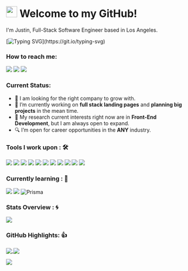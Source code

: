 <h1><img src="https://emojis.slackmojis.com/emojis/images/1531849430/4246/blob-sunglasses.gif?1531849430" width="30"/> Welcome to my GitHub!</h1>

I'm Justin, Full-Stack Software Engineer based in Los Angeles.

[![Typing SVG](https://readme-typing-svg.herokuapp.com?font=roboto&color=%23d2b370&size=25&lines=Never+stop+learning.)](https://git.io/typing-svg)

### How to reach me: 
<a href="mailto: contactjustincodes@gmail.com">
<img src="https://img.shields.io/badge/Gmail-D14836?style=for-the-badge&logo=gmail&logoColor=white" ></a>  
<a href="https://www.instagram.com/justinshabits/">   
<img src="https://img.shields.io/badge/@justinshabits-%23E4405F.svg?&style=for-the-badge&logo=instagram&logoColor=white"></a>  
<a href="https://www.linkedin.com/in/justincodes/">
<img src="https://img.shields.io/badge/linkedin-%230077B5.svg?style=for-the-badge&logo=linkedin&logoColor=white" ></a> 

### Current Status:

- 💼 I am looking for the right company to grow with.
- 🔭 I’m currently working on <strong>full stack landing pages</strong> and <strong>planning big projects</strong> in the mean time.
- 🤔 My research current interests right now are in <strong>Front-End Development</strong>, but I am always open to expand.
- 🔍 I’m open for career opportunities in the <strong>ANY</strong> industry.

### Tools I work upon : 🛠

<img src="https://img.shields.io/badge/javascript%20-%23323330.svg?&style=for-the-badge&logo=javascript&logoColor=%23F7DF1E">   <img src="https://img.shields.io/badge/python%20-%2314354C.svg?&style=for-the-badge&logo=python&logoColor=white">   <img src="https://img.shields.io/badge/react-%2320232a.svg?style=for-the-badge&logo=react&logoColor=%2361DAFB">   <img src="https://img.shields.io/badge/flask-%23000.svg?style=for-the-badge&logo=flask&logoColor=white">   <img src="https://img.shields.io/badge/node.js-6DA55F?style=for-the-badge&logo=node.js&logoColor=white">   <img src="https://img.shields.io/badge/express.js-%23404d59.svg?style=for-the-badge&logo=express&logoColor=%2361DAFB">   <img src="https://img.shields.io/badge/postgres-%23316192.svg?style=for-the-badge&logo=postgresql&logoColor=white"/>   <img src="https://img.shields.io/badge/html5-%23E34F26.svg?style=for-the-badge&logo=html5&logoColor=white">   <img src="https://img.shields.io/badge/css3-%231572B6.svg?style=for-the-badge&logo=css3&logoColor=white">   <img src="https://img.shields.io/badge/bootstrap-%23563D7C.svg?style=for-the-badge&logo=bootstrap&logoColor=white">   <img src="https://img.shields.io/badge/tailwindcss-%2338B2AC.svg?style=for-the-badge&logo=tailwind-css&logoColor=white"/>   

### Currently learning : 🌱
<img src="https://img.shields.io/badge/typescript-%23007ACC.svg?style=for-the-badge&logo=typescript&logoColor=white">   <img src="https://img.shields.io/badge/-GraphQL-E10098?style=for-the-badge&logo=graphql&logoColor=white"> 
![Prisma](https://img.shields.io/static/v1?style=for-the-badge&message=Prisma&color=2D3748&logo=Prisma&logoColor=FFFFFF&label=)

### Stats Overview : :cyclone:
<img align="center" src="https://github-readme-stats.vercel.app/api?username=justinshub&show_icons=true&count_private=true&hide=stars&include_all_commits=false&theme=ayu-mirage" />


### GitHub Highlights: 👍
<a href="">
  <img align="center" src="https://github-readme-stats.vercel.app/api/top-langs/?username=justinshub&langs_count=8&layout=compact&theme=ayu-mirage&hide=html,Tcl" />
</a>
<a href="">
  <img align="center" src="http://github-readme-streak-stats.herokuapp.com?user=justinshub&theme=ayu-mirage"/>
</a>

![](https://komarev.com/ghpvc/?username=justinshub&color=informational)
